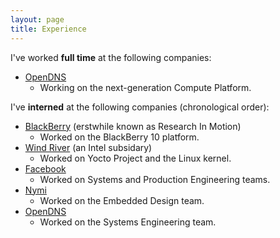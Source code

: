 ```yaml
---
layout: page
title: Experience
---
```


I've worked **full time** at the following companies:

* [OpenDNS](https://www.opendns.com/)
  * Working on the next-generation Compute Platform.    

I've **interned** at the following companies (chronological order):

* [BlackBerry](http://blackberry.com) (erstwhile known as Research In Motion)
  * Worked on the BlackBerry 10 platform.
* [Wind River](http://windriver.com) (an Intel subsidary)
  * Worked on Yocto Project and the Linux kernel.
* [Facebook](https://www.facebook.com/)
  * Worked on Systems and Production Engineering teams.
* [Nymi](https://www.nymi.com/)
  * Worked on the Embedded Design team.
* [OpenDNS](https://www.opendns.com/)
  * Worked on the Systems Engineering team.

